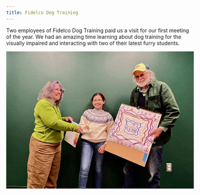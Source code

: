 ```yaml
---
title: Fidelco Dog Training
---
```

Two employees of Fidelco Dog Training paid us a visit for our first meeting of the year. We had an amazing time learning about dog training for the visually impaired and interacting with two of their latest furry students.

<img class="img-fluid" src="/img/2023/poster-contest-presentation.jpg" alt="Poster Contest Presentation" />
